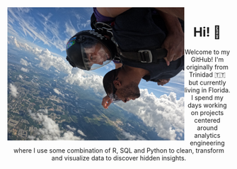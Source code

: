 <img width="400" align='left' src="header_image.jpg">

<h1 align="center"> Hi! 👋 </h1>

<p align="center">
Welcome to my GitHub! I'm originally from Trinidad 🇹🇹 but currently living in Florida. I spend my days working on projects centered around analytics engineering where I use some combination of R, SQL and Python to clean, transform and visualize data to discover hidden insights.
</p>
